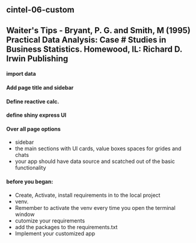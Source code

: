 ## cintel-06-custom
## Waiter's Tips - Bryant, P. G. and Smith, M (1995) Practical Data Analysis: Case # Studies in Business Statistics. Homewood, IL: Richard D. Irwin Publishing


#### import data

#### Add page title and sidebar


#### Define reactive calc.


#### define shiny express UI

 #### Over all page options
 * sidebar
 * the main sections with UI cards, value boxes spaces for grides and chats
* your app should have data source and scatched out of the basic functionality

#### before you began:

* Create, Activate, install requirements in to the local project
* venv.
* Remember to activate the venv every time you open the terminal window
* cutomize your requirements 
* add the packages to the requirements.txt
* Implement your customized app

